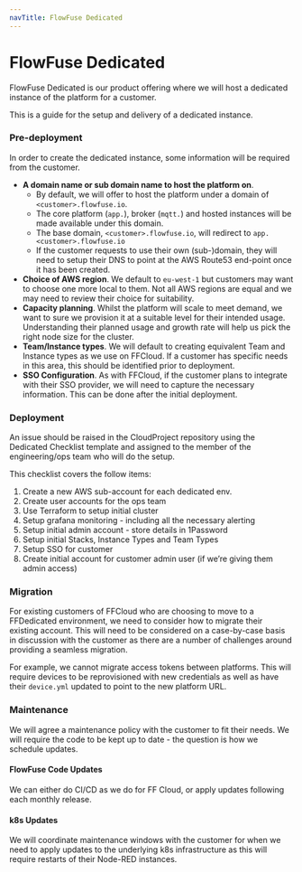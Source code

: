 ```yaml
---
navTitle: FlowFuse Dedicated
---
```


# FlowFuse Dedicated

FlowFuse Dedicated is our product offering where we will host a dedicated instance
of the platform for a customer.

This is a guide for the setup and delivery of a dedicated instance.

### Pre-deployment

In order to create the dedicated instance, some information will be required from the customer.

 - **A domain name or sub domain name to host the platform on**.
   - By default, we will offer to host the platform under a domain of `<customer>.flowfuse.io`.
   - The core platform (`app.`), broker (`mqtt.`) and hosted instances will be made available under this domain.
   - The base domain, `<customer>.flowfuse.io`, will redirect to `app.<customer>.flowfuse.io`
   - If the customer requests to use their own (sub-)domain, they will need to setup their DNS to point
     at the AWS Route53 end-point once it has been created.
 - **Choice of AWS region**. We default to `eu-west-1` but customers may want to choose one more
   local to them. Not all AWS regions are equal and we may need to review their choice for suitability.
 - **Capacity planning**. Whilst the platform will scale to meet demand, we want to sure we provision
   it at a suitable level for their intended usage. Understanding their planned usage and growth rate
   will help us pick the right node size for the cluster.
 - **Team/Instance types**. We will default to creating equivalent Team and Instance types as
   we use on FFCloud. If a customer has specific needs in this area, this should be identified prior
   to deployment.
 - **SSO Configuration**. As with FFCloud, if the customer plans to integrate with their SSO provider,
   we will need to capture the necessary information. This can be done after the initial deployment.


### Deployment

An issue should be raised in the CloudProject repository using the Dedicated Checklist template
and assigned to the member of the engineering/ops team who will do the setup.

This checklist covers the follow items:

1. Create a new AWS sub-account for each dedicated env.
2. Create user accounts for the ops team
2. Use Terraform to setup initial cluster
3. Setup grafana monitoring - including all the necessary alerting
4. Setup initial admin account - store details in 1Password
5. Setup initial Stacks, Instance Types and Team Types
6. Setup SSO for customer
7. Create initial account for customer admin user (if we’re giving them admin access)

### Migration

For existing customers of FFCloud who are choosing to move to a FFDedicated environment,
we need to consider how to migrate their existing account. This will need to be considered
on a case-by-case basis in discussion with the customer as there are a number of challenges
around providing a seamless migration.

For example, we cannot migrate access tokens between platforms. This will require devices
to be reprovisioned with new credentials as well as have their `device.yml` updated to point
to the new platform URL.

### Maintenance

We will agree a maintenance policy with the customer to fit their needs. We will require
the code to be kept up to date - the question is how we schedule updates.

#### FlowFuse Code Updates

We can either do CI/CD as we do for FF Cloud, or apply updates following each monthly release.

#### k8s Updates

We will coordinate maintenance windows with the customer for when we need to apply
updates to the underlying k8s infrastructure as this will require restarts of their
Node-RED instances.

